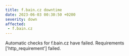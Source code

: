 ```yaml
---
title: f.bain.cz downtime
date: 2023-06-03 00:30:50 +0200
severity: down
affected:
 - f.bain.cz
---
```

Automatic checks for f.bain.cz have failed. Requirements ['http_requirement'] failed.

